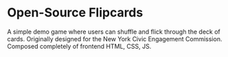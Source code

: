 # Open-Source Flipcards

A simple demo game where users can shuffle and flick through the deck of cards. Originally designed for the New York Civic Engagement Commission. Composed completely of frontend HTML, CSS, JS. 